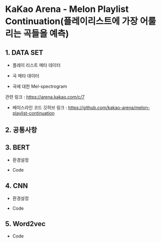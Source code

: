 # KaKao Arena - Melon Playlist Continuation(플레이리스트에 가장 어룰리는 곡들을 예측)

## 1. DATA SET

- 플레이 리스트 메타 데이터

- 곡 메타 데이터

- 곡에 대한 Mel-spectrogram
 
 관련 링크 : https://arena.kakao.com/c/7


- 베이스라인 코드 깃허브 링크 : https://github.com/kakao-arena/melon-playlist-continuation

## 2. 공통사항

## 3. BERT

- 환경설정

- Code

## 4. CNN

- 환경설정

- Code

## 5. Word2vec

- Code
 
 
 
 

